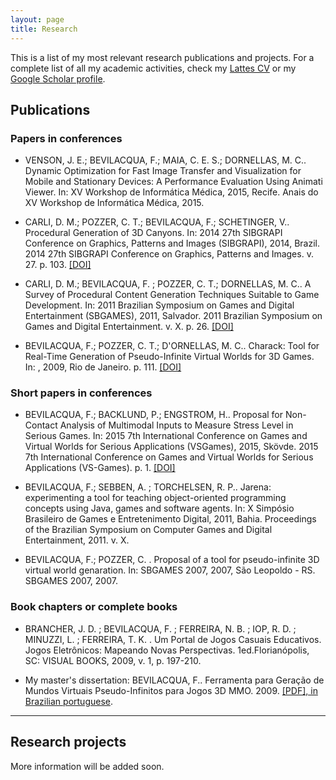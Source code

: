```yaml
---
layout: page
title: Research
---
```


This is a list of my most relevant research publications and projects. For a complete list of all my academic activities, check my [Lattes CV](http://lattes.cnpq.br/7744662926303212) or my [Google Scholar profile](https://scholar.google.se/citations?user=GOWYhzwAAAAJ&hl=en&oi=ao).

## Publications

### Papers in conferences

- VENSON, J. E.; BEVILACQUA, F.; MAIA, C. E. S.; DORNELLAS, M. C.. Dynamic Optimization for Fast Image Transfer and Visualization for Mobile and Stationary Devices: A Performance Evaluation Using Animati Viewer. In: XV Workshop de Informática Médica, 2015, Recife. Anais do XV Workshop de Informática Médica, 2015.

- CARLI, D. M.; POZZER, C. T.; BEVILACQUA, F.; SCHETINGER, V.. Procedural Generation of 3D Canyons. In: 2014 27th SIBGRAPI Conference on Graphics, Patterns and Images (SIBGRAPI), 2014, Brazil. 2014 27th SIBGRAPI Conference on Graphics, Patterns and Images. v. 27. p. 103. [[DOI]](http://dx.doi.org/10.1109/SIBGRAPI.2014.41)

- CARLI, D. M.; BEVILACQUA, F. ; POZZER, C. T.; DORNELLAS, M. C.. A Survey of Procedural Content Generation Techniques Suitable to Game Development. In: 2011 Brazilian Symposium on Games and Digital Entertainment (SBGAMES), 2011, Salvador. 2011 Brazilian Symposium on Games and Digital Entertainment. v. X. p. 26. [[DOI]](http://dx.doi.org/10.1109/SBGAMES.2011.15)

- BEVILACQUA, F.; POZZER, C. T.; D'ORNELLAS, M. C.. Charack: Tool for Real-Time Generation of Pseudo-Infinite Virtual Worlds for 3D Games. In: , 2009, Rio de Janeiro. p. 111. [[DOI]](http://dx.doi.org/10.1109/SBGAMES.2009.21)

### Short papers in conferences

- BEVILACQUA, F.; BACKLUND, P.; ENGSTROM, H.. Proposal for Non-Contact Analysis of Multimodal Inputs to Measure Stress Level in Serious Games. In: 2015 7th International Conference on Games and Virtual Worlds for Serious Applications (VSGames), 2015, Skövde. 2015 7th International Conference on Games and Virtual Worlds for Serious Applications (VS-Games). p. 1. [[DOI]](http://dx.doi.org/10.1109/VS-GAMES.2015.7295783)

- BEVILACQUA, F.; SEBBEN, A. ; TORCHELSEN, R. P.. Jarena: experimenting a tool for teaching object-oriented programming concepts using Java, games and software agents. In: X Simpósio Brasileiro de Games e Entretenimento Digital, 2011, Bahia. Proceedings of the Brazilian Symposium on Computer Games and Digital Entertainment, 2011. v. X.

- BEVILACQUA, F.; POZZER, C. . Proposal of a tool for pseudo-infinite 3D virtual world genaration. In: SBGAMES 2007, 2007, São Leopoldo - RS. SBGAMES 2007, 2007.

### Book chapters or complete books

- BRANCHER, J. D. ; BEVILACQUA, F. ; FERREIRA, N. B. ; IOP, R. D. ; MINUZZI, L. ; FERREIRA, T. K. . Um Portal de Jogos Casuais Educativos. Jogos Eletrônicos: Mapeando Novas Perspectivas. 1ed.Florianópolis, SC: VISUAL BOOKS, 2009, v. 1, p. 197-210.

- My master's dissertation: BEVILACQUA, F.. Ferramenta para Geração de Mundos Virtuais Pseudo-Infinitos para Jogos 3D MMO. 2009. [[PDF], in Brazilian portuguese](http://charack.googlecode.com/svn-history/r54/master-thesis/dissertacao.pdf).

___

## Research projects

More information will be added soon.
